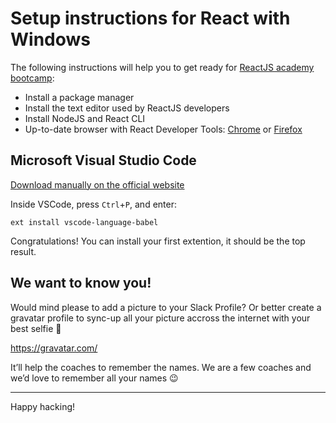 # Setup instructions for React with Windows

The following instructions will help you to get ready for [ReactJS academy bootcamp](https://reactjs.academy/):

- Install a package manager
- Install the text editor used by ReactJS developers
- Install NodeJS and React CLI
- Up-to-date browser with React Developer Tools: [Chrome](https://chrome.google.com/webstore/detail/react-developer-tools/fmkadmapgofadopljbjfkapdkoienihi?hl=en) or [Firefox](https://addons.mozilla.org/en-US/firefox/addon/react-devtools/)

## Microsoft Visual Studio Code

[Download manually on the official website](https://code.visualstudio.com/download)

Inside VSCode, press `Ctrl`+`P`, and enter:

```
ext install vscode-language-babel
```

Congratulations! You can install your first extention, it should be the top result.

## We want to know you!

Would mind please to add a picture to your Slack Profile? Or better create a gravatar profile to sync-up all your picture accross the internet with your best selfie 🤳

https://gravatar.com/

It’ll help the coaches to remember the names. We are a few coaches and we’d love to remember all your names 😉

---

Happy hacking!

